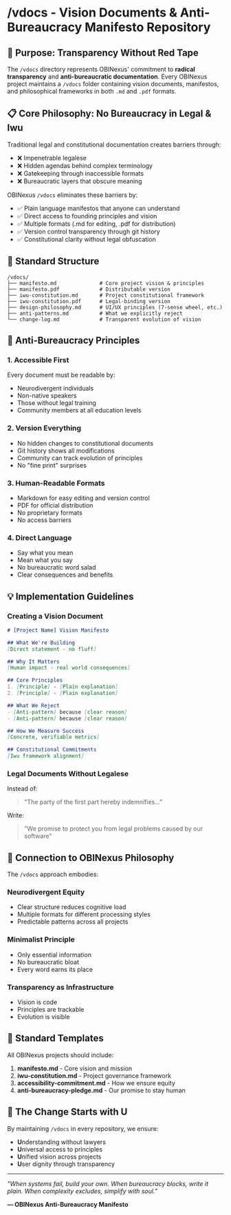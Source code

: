 # /vdocs - Vision Documents & Anti-Bureaucracy Manifesto Repository

## 🌟 Purpose: Transparency Without Red Tape

The `/vdocs` directory represents OBINexus' commitment to **radical transparency** and **anti-bureaucratic documentation**. Every OBINexus project maintains a `/vdocs` folder containing vision documents, manifestos, and philosophical frameworks in both `.md` and `.pdf` formats.

## 📋 Core Philosophy: No Bureaucracy in Legal & Iwu

Traditional legal and constitutional documentation creates barriers through:
- ❌ Impenetrable legalese
- ❌ Hidden agendas behind complex terminology
- ❌ Gatekeeping through inaccessible formats
- ❌ Bureaucratic layers that obscure meaning

OBINexus `/vdocs` eliminates these barriers by:
- ✅ Plain language manifestos that anyone can understand
- ✅ Direct access to founding principles and vision
- ✅ Multiple formats (.md for editing, .pdf for distribution)
- ✅ Version control transparency through git history
- ✅ Constitutional clarity without legal obfuscation

## 📁 Standard Structure

```
/vdocs/
├── manifesto.md              # Core project vision & principles
├── manifesto.pdf             # Distributable version
├── iwu-constitution.md       # Project constitutional framework
├── iwu-constitution.pdf      # Legal-binding version
├── design-philosophy.md      # UI/UX principles (7-sense wheel, etc.)
├── anti-patterns.md          # What we explicitly reject
└── change-log.md             # Transparent evolution of vision
```

## 🎯 Anti-Bureaucracy Principles

### 1. **Accessible First**
Every document must be readable by:
- Neurodivergent individuals
- Non-native speakers
- Those without legal training
- Community members at all education levels

### 2. **Version Everything**
- No hidden changes to constitutional documents
- Git history shows all modifications
- Community can track evolution of principles
- No "fine print" surprises

### 3. **Human-Readable Formats**
- Markdown for easy editing and version control
- PDF for official distribution
- No proprietary formats
- No access barriers

### 4. **Direct Language**
- Say what you mean
- Mean what you say
- No bureaucratic word salad
- Clear consequences and benefits

## 💡 Implementation Guidelines

### Creating a Vision Document

```markdown
# [Project Name] Vision Manifesto

## What We're Building
[Direct statement - no fluff]

## Why It Matters
[Human impact - real world consequences]

## Core Principles
1. [Principle] - [Plain explanation]
2. [Principle] - [Plain explanation]

## What We Reject
- [Anti-pattern] because [clear reason]
- [Anti-pattern] because [clear reason]

## How We Measure Success
[Concrete, verifiable metrics]

## Constitutional Commitments
[Iwu framework alignment]
```

### Legal Documents Without Legalese

Instead of:
> "The party of the first part hereby indemnifies..."

Write:
> "We promise to protect you from legal problems caused by our software"

## 🔗 Connection to OBINexus Philosophy

The `/vdocs` approach embodies:

### **Neurodivergent Equity**
- Clear structure reduces cognitive load
- Multiple formats for different processing styles
- Predictable patterns across all projects

### **Minimalist Principle**
- Only essential information
- No bureaucratic bloat
- Every word earns its place

### **Transparency as Infrastructure**
- Vision is code
- Principles are trackable
- Evolution is visible

## 📝 Standard Templates

All OBINexus projects should include:

1. **manifesto.md** - Core vision and mission
2. **iwu-constitution.md** - Project governance framework
3. **accessibility-commitment.md** - How we ensure equity
4. **anti-bureaucracy-pledge.md** - Our promise to stay human

## 🚀 The Change Starts with U

By maintaining `/vdocs` in every repository, we ensure:
- **U**nderstanding without lawyers
- **U**niversal access to principles
- **U**nified vision across projects
- **U**ser dignity through transparency

---

*"When systems fail, build your own. When bureaucracy blocks, write it plain. When complexity excludes, simplify with soul."*

**— OBINexus Anti-Bureaucracy Manifesto**